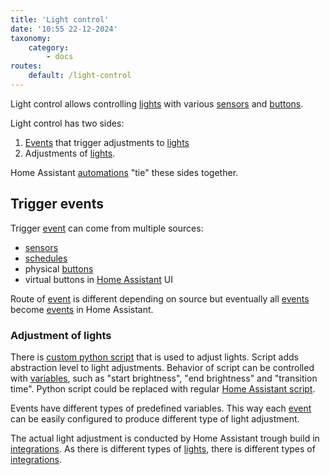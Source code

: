 ```yaml
---
title: 'Light control'
date: '10:55 22-12-2024'
taxonomy:
    category:
        - docs
routes:
    default: /light-control
---
```


Light control allows controlling [lights](/lights) with various [sensors](/sensors) and [buttons](/buttons).

Light control has two sides:
1. [Events](/events) that trigger adjustments to [lights](/lights)
2. Adjustments of [lights](/lights).

Home Assistant [automations](/home-assistant-automations) "tie" these sides together.

## Trigger events

Trigger [event](events) can come from multiple sources:
* [sensors](/sensors)
* [schedules](/schedules)
* physical [buttons](/buttons)
* virtual buttons in [Home Assistant](/home-assistant) UI

Route of [event](/events) is different depending on source but eventually all [events](/events) become [events](/events) in Home Assistant.

### Adjustment of lights

There is [custom python script](/home-assistant-python-scripts) that is used to adjust lights. Script adds abstraction level to light adjustments. Behavior of script can be controlled with [variables](/variables), such as "start brightness", "end brightness" and "transition time". Python script could be replaced with regular [Home Assistant script](/home-assistant-scripts).

Events have different types of predefined variables. This way each [event](/events) can be easily configured to produce different type of light adjustment.

The actual light adjustment is conducted by Home Assistant trough build in [integrations](/home-assistant-integrations). As there is different types of [lights](/lights), there is different types of [integrations](/home-assistant-integrations).

